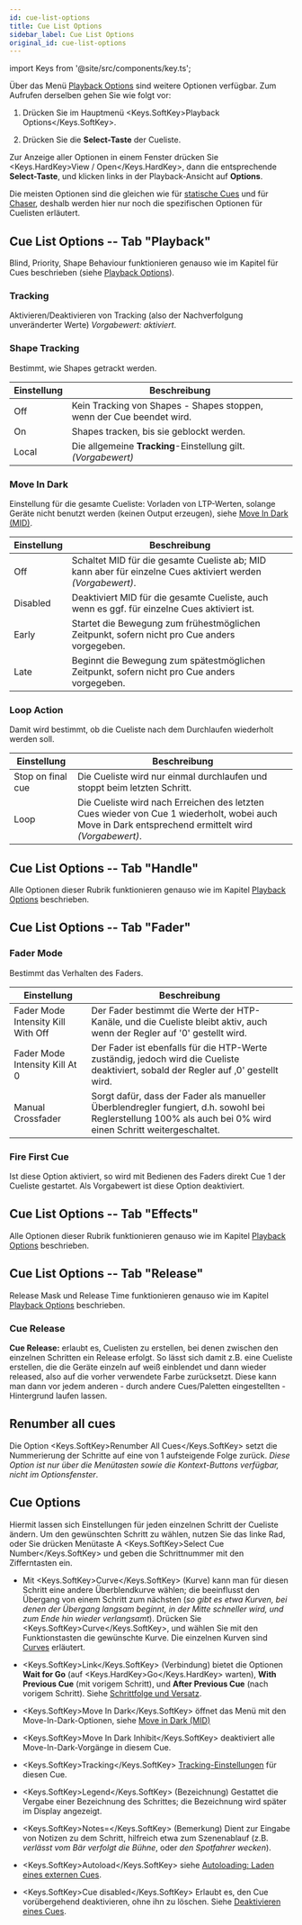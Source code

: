 ```yaml
---
id: cue-list-options
title: Cue List Options
sidebar_label: Cue List Options
original_id: cue-list-options
---
```


import Keys from '@site/src/components/key.ts';

Über das Menü [Playback Options](../cues/playback-options.md) sind weitere 
Optionen verfügbar. Zum Aufrufen derselben gehen Sie wie folgt vor:

1. Drücken Sie im Hauptmenü <Keys.SoftKey>Playback Options</Keys.SoftKey>.

2. Drücken Sie die **Select-Taste** der Cueliste.

Zur Anzeige aller Optionen in einem Fenster drücken Sie <Keys.HardKey>View / Open</Keys.HardKey>, 
dann die entsprechende **Select-Taste**, und klicken links in der 
Playback-Ansicht auf **Options**.

Die meisten Optionen sind die gleichen wie für [statische Cues](../cues/playback-options.md) und für [Chaser](../chases/chase-options.md), 
deshalb werden hier nur noch die spezifischen Optionen für
Cuelisten erläutert.

## Cue List Options -- Tab "Playback"

Blind, Priority, Shape Behaviour funktionieren genauso wie im Kapitel für 
Cues beschrieben (siehe [Playback Options](../cues/playback-options.md)).

### Tracking
Aktivieren/Deaktivieren von Tracking (also der
Nachverfolgung unveränderter Werte)  *Vorgabewert: aktiviert*.

### Shape Tracking
Bestimmt, wie Shapes getrackt werden.

Einstellung | Beschreibung
--- | ---
Off | Kein Tracking von Shapes - Shapes stoppen, wenn der Cue beendet wird.
On  | Shapes tracken, bis sie geblockt werden.
Local | Die allgemeine **Tracking**-Einstellung gilt. *(Vorgabewert)*

### Move In Dark
Einstellung für die gesamte Cueliste: Vorladen von
LTP-Werten, solange Geräte nicht benutzt werden (keinen Output
erzeugen), siehe [Move In Dark (MID)](cue-list-playback.md#move-in-dark-mid---funktionen).

Einstellung | Beschreibung
--- | ---
Off | Schaltet MID für die gesamte Cueliste ab; MID kann aber für einzelne Cues aktiviert werden *(Vorgabewert)*.
Disabled | Deaktiviert MID für die gesamte Cueliste, auch wenn es ggf. für einzelne Cues aktiviert ist.
Early | Startet die Bewegung zum frühestmöglichen Zeitpunkt, sofern nicht pro Cue anders vorgegeben.
Late | Beginnt die Bewegung zum spätestmöglichen Zeitpunkt, sofern nicht pro Cue anders vorgegeben.

### Loop Action
Damit wird bestimmt, ob die Cueliste nach dem Durchlaufen wiederholt werden soll.

Einstellung | Beschreibung
--- | ---
Stop on final cue | Die Cueliste wird nur einmal durchlaufen und stoppt beim letzten Schritt.
Loop | Die Cueliste wird nach Erreichen des letzten Cues wieder von Cue 1 wiederholt, wobei auch Move in Dark entsprechend ermittelt wird *(Vorgabewert)*.

## Cue List Options -- Tab "Handle"

Alle Optionen dieser Rubrik funktionieren genauso wie im Kapitel [Playback Options](../cues/playback-options.md#playback-options---tab-handle) beschrieben.

## Cue List Options -- Tab "Fader"

### Fader Mode
Bestimmt das Verhalten des Faders.

Einstellung | Beschreibung
--- | ---
Fader Mode Intensity Kill With Off | Der Fader bestimmt die Werte der HTP-Kanäle, und die Cueliste bleibt aktiv, auch wenn der Regler auf '0' gestellt wird. 
Fader Mode Intensity Kill At 0 | Der Fader ist ebenfalls für die HTP-Werte zuständig, jedoch wird die Cueliste deaktiviert, sobald der Regler auf ‚0' gestellt wird.
Manual Crossfader | Sorgt dafür, dass der Fader als manueller Überblendregler fungiert, d.h. sowohl bei Reglerstellung 100% als auch bei 0% wird einen Schritt weitergeschaltet.

### Fire First Cue
Ist diese Option aktiviert, so wird mit Bedienen des
Faders direkt Cue 1 der Cueliste gestartet. Als Vorgabewert ist diese
Option deaktiviert.

## Cue List Options -- Tab "Effects"

Alle Optionen dieser Rubrik funktionieren genauso wie im Kapitel [Playback Options](../cues/playback-options.md#playback-options----tab-effects) beschrieben.

## Cue List Options -- Tab "Release"

Release Mask und Release Time funktionieren genauso wie im Kapitel [Playback Options](../cues/playback-options.md#playback-options----tab-release) beschrieben.

### Cue Release

**Cue Release:** erlaubt es, Cuelisten zu erstellen, bei denen zwischen
den einzelnen Schritten ein Release erfolgt. So lässt sich damit z.B.
eine Cueliste erstellen, die die Geräte einzeln auf weiß einblendet und
dann wieder released, also auf die vorher verwendete Farbe zurücksetzt.
Diese kann man dann vor jedem anderen - durch andere Cues/Paletten
eingestellten - Hintergrund laufen lassen.

## Renumber all cues

Die Option <Keys.SoftKey>Renumber All Cues</Keys.SoftKey> setzt die Nummerierung der Schritte auf
eine von 1 aufsteigende Folge zurück. *Diese Option ist nur über die
Menütasten sowie die Kontext-Buttons verfügbar, nicht im Optionsfenster*.

## Cue Options

Hiermit lassen sich Einstellungen für jeden einzelnen Schritt der
Cueliste ändern. Um den gewünschten Schritt zu wählen, nutzen Sie das
linke Rad, oder Sie drücken Menütaste A <Keys.SoftKey>Select Cue Number</Keys.SoftKey> und geben die Schrittnummer
mit den Zifferntasten ein.

-   Mit <Keys.SoftKey>Curve</Keys.SoftKey> (Kurve) kann man für diesen Schritt eine andere
    Überblendkurve wählen; die beeinflusst den Übergang von einem
    Schritt zum nächsten (*so gibt es etwa Kurven, bei denen der Übergang
    langsam beginnt, in der Mitte schneller wird, und zum Ende hin
    wieder verlangsamt*). Drücken Sie <Keys.SoftKey>Curve</Keys.SoftKey>, und wählen Sie mit den
    Funktionstasten die gewünschte Kurve. Die einzelnen Kurven sind [Curves](../system-settings/curves.md) erläutert.

-   <Keys.SoftKey>Link</Keys.SoftKey> (Verbindung) bietet die Optionen **Wait for Go** (auf <Keys.HardKey>Go</Keys.HardKey>
    warten), **With Previous Cue** (mit vorigem Schritt), und  **After
    Previous Cue** (nach vorigem Schritt). Siehe [Schrittfolge und Versatz](cue-list-timing.md#schrittfolge-und-versatz).

-   <Keys.SoftKey>Move In Dark</Keys.SoftKey> öffnet das Menü mit den Move-In-Dark-Optionen,
    siehe [Move in Dark (MID)](cue-list-playback.md#move-in-dark-mid---funktionen)

-   <Keys.SoftKey>Move In Dark Inhibit</Keys.SoftKey> deaktiviert alle Move-In-Dark-Vorgänge in
    diesem Cue.

-   <Keys.SoftKey>Tracking</Keys.SoftKey> [Tracking-Einstellungen](cue-list-playback.md#tracking) für diesen 
    Cue.

-   <Keys.SoftKey>Legend</Keys.SoftKey> (Bezeichnung) Gestattet die Vergabe einer Bezeichnung des
    Schrittes; die Bezeichnung wird später im Display angezeigt.

-   <Keys.SoftKey>Notes=</Keys.SoftKey> (Bemerkung) Dient zur Eingabe von Notizen zu dem Schritt,
    hilfreich etwa zum Szenenablauf (z.B. *verlässt vom Bär verfolgt die
    Bühne*, oder *den Spotfahrer wecken*).

-   <Keys.SoftKey>Autoload</Keys.SoftKey> siehe [Autoloading: Laden eines externen Cues](creating-a-cue-list.md#autoloading-laden-eines-externen-cues).

-   <Keys.SoftKey>Cue disabled</Keys.SoftKey> Erlaubt es, den Cue vorübergehend deaktivieren,
    ohne ihn zu löschen. Siehe [Deaktivieren eines Cues](editing-cue-lists.md#deaktivieren-eines-cues).